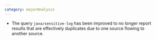 ```yaml
---
category: majorAnalysis
---
```

* The query `java/sensitive-log` has been improved to no longer report results that are effectively duplicates due to one source flowing to another source.
